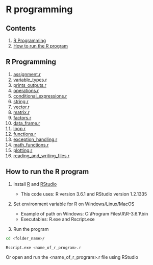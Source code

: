 R programming
===========================

## Contents
1. [R Programming](#r-programming)
2. [How to run the R program](#how-to-run-the-r-program)

## R Programming

1. [assignment.r](https://github.com/ramonfigueiredopessoa/r_programming/blob/master/src/assignment.r)
2. [variable_types.r](https://github.com/ramonfigueiredopessoa/r_programming/blob/master/src/variable_types.r)
3. [prints_outputs.r](https://github.com/ramonfigueiredopessoa/r_programming/blob/master/src/prints_outputs.r)
4. [operations.r](https://github.com/ramonfigueiredopessoa/r_programming/blob/master/src/operations.r)
5. [conditional_expressions.r](https://github.com/ramonfigueiredopessoa/r_programming/blob/master/src/conditional_expressions.r)
6. [string.r](https://github.com/ramonfigueiredopessoa/r_programming/blob/master/src/string.r)
7. [vector.r](https://github.com/ramonfigueiredopessoa/r_programming/blob/master/src/vector.r)
8. [matrix.r](https://github.com/ramonfigueiredopessoa/r_programming/blob/master/src/matrix.r)
9. [factors.r](https://github.com/ramonfigueiredopessoa/r_programming/blob/master/src/factors.r)
10. [data_frame.r](https://github.com/ramonfigueiredopessoa/r_programming/blob/master/src/data_frame.r)
11. [loop.r](https://github.com/ramonfigueiredopessoa/r_programming/blob/master/src/loop.r)
12. [functions.r](https://github.com/ramonfigueiredopessoa/r_programming/blob/master/src/functions.r)
13. [exception_handling.r](https://github.com/ramonfigueiredopessoa/r_programming/blob/master/src/exception_handling.r)
14. [math_functions.r](https://github.com/ramonfigueiredopessoa/r_programming/blob/master/src/math_functions.r)
15. [plotting.r](https://github.com/ramonfigueiredopessoa/r_programming/blob/master/src/plotting.r)
16. [reading_and_writing_files.r](https://github.com/ramonfigueiredopessoa/r_programming/blob/master/src/reading_and_writing_files.r)

## How to run the R program

1. Install [R](https://www.r-project.org/) and [RStudio](https://www.rstudio.com/)
	* This code uses: R version 3.6.1 and RStudio version 1.2.1335

2. Set environment variable for R on Windows/Linux/MacOS

	* Example of path on Windows: C:\Program Files\R\R-3.6.1\bin
	* Executables: R.exe and Rscript.exe

3. Run the program

```sh
cd <folder_name>/

Rscript.exe <name_of_r_program>.r
```

Or open and run the <name_of_r_program>.r file using RStudio